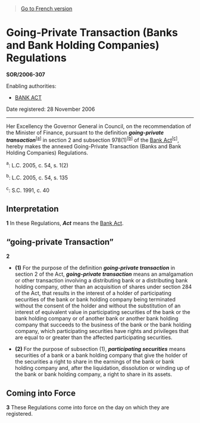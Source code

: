 > [Go to French version](/fr/Règlements/Décrets,%20ordonnances%20et%20règlements%20statutaires/2006/307.md)

# Going-Private Transaction (Banks and Bank Holding Companies) Regulations

**SOR/2006-307**

Enabling authorities: 
- [BANK ACT](/en/Acts/Statutes%20of%20Canada/1991/c.%2046.md)

Date registered: 28 November 2006

----------

Her Excellency the Governor General in Council, on the recommendation of the Minister of Finance, pursuant to the definition ***going-private transaction***<sup><a href='#fn_SOR-2006-307_e_hq_1639'>[a]</a></sup> in section 2 and subsection 978(1)<sup><a href='#fn_SOR-2006-307_e_hq_1640'>[b]</a></sup> of the [Bank Act](/en/Acts/Statutes%20of%20Canada/1991/c.%2046.md)<sup><a href='#fn_SOR-2006-307_e_hq_1641'>[c]</a></sup>, hereby makes the annexed Going-Private Transaction (Banks and Bank Holding Companies) Regulations.

<a name='fn_SOR-2006-307_e_hq_1639'><sup>a</sup></a>: L.C. 2005, c. 54, s. 1(2)<br />

<a name='fn_SOR-2006-307_e_hq_1640'><sup>b</sup></a>: L.C. 2005, c. 54, s. 135<br />

<a name='fn_SOR-2006-307_e_hq_1641'><sup>c</sup></a>: S.C. 1991, c. 40<br />




## Interpretation


**1** In these Regulations, ***Act*** means the [Bank Act](/en/Acts/Statutes%20of%20Canada/1991/c.%2046.md).




## “going-private Transaction”


**2** 

- **(1)** For the purpose of the definition ***going-private transaction*** in section 2 of the Act, ***going-private transaction*** means an amalgamation or other transaction involving a distributing bank or a distributing bank holding company, other than an acquisition of shares under section 284 of the Act, that results in the interest of a holder of participating securities of the bank or bank holding company being terminated without the consent of the holder and without the substitution of an interest of equivalent value in participating securities of the bank or the bank holding company or of another bank or another bank holding company that succeeds to the business of the bank or the bank holding company, which participating securities have rights and privileges that are equal to or greater than the affected participating securities.

- **(2)** For the purpose of subsection (1), ***participating securities*** means securities of a bank or a bank holding company that give the holder of the securities a right to share in the earnings of the bank or bank holding company and, after the liquidation, dissolution or winding up of the bank or bank holding company, a right to share in its assets.




## Coming into Force


**3** These Regulations come into force on the day on which they are registered.


